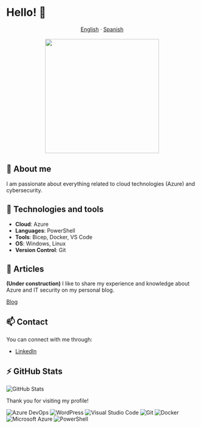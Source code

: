 # Hello! 👋

<div align="center">
  <a href="README.en.md">English</a> · <a href="README.md">Spanish</a>
</div>
<br>

<div align="center">
  <img src="https://i.giphy.com/media/v1.Y2lkPTc5MGI3NjExbnB5eHl1dzAzZHJweDk3MW8xMzM4bWN3ZjlrM2EzZnY2OGQ2NXViNCZlcD12MV9pbnRlcm5hbF9naWZfYnlfaWQmY3Q9Zw/g1jxl5GoLVMe9DLSC6/giphy.gif" width="300"/>
</div>

## 🎯 About me
I am passionate about everything related to cloud technologies (Azure) and cybersecurity.

## 🚀 Technologies and tools
- **Cloud**: Azure
- **Languages**: PowerShell
- **Tools**: Bicep, Docker, VS Code
- **OS**: Windows, Linux
- **Version Control**: Git

## 📝 Articles
**(Under construction)** I like to share my experience and knowledge about Azure and IT security on my personal blog.

[Blog](https://nosolocloud.com)

## 📫 Contact
You can connect with me through:
- [LinkedIn](www.linkedin.com/in/angela-kurtalieva)

## ⚡ GitHub Stats
![GitHub Stats](https://github-readme-stats.vercel.app/api?username=akurtalieva&show_icons=true&theme=radical)

Thank you for visiting my profile!

![Azure DevOps](https://img.shields.io/badge/Azure_DevOps-0078D7?style=for-the-badge&logo=azure-devops&logoColor=white)
![WordPress](https://img.shields.io/badge/Wordpress-21759B?style=for-the-badge&logo=wordpress&logoColor=white)
![Visual Studio Code](https://img.shields.io/badge/Visual_Studio_Code-0078D7?style=for-the-badge&logo=visual-studio-code&logoColor=white)
![Git](https://img.shields.io/badge/Git-F05032?style=for-the-badge&logo=git&logoColor=white)
![Docker](https://img.shields.io/badge/Docker-2496ED?style=for-the-badge&logo=docker&logoColor=white)
![Microsoft Azure](https://img.shields.io/badge/Microsoft_Azure-0089D6?style=for-the-badge&logo=microsoft-azure&logoColor=white)
![PowerShell](https://img.shields.io/badge/PowerShell-5391FE?style=for-the-badge&logo=powershell&logoColor=white)
